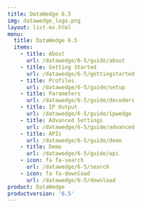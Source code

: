 ```yaml
---
title: DataWedge 6.5
img: datawedge_logo.png
layout: list-mx.html
menu: 
  title: DataWedge 6.5
  items:
    - title: About
      url: /datawedge/6-5/guide/about
    - title: Getting Started
      url: /datawedge/6-5/gettingstarted
    - title: Profiles
      url: /datawedge/6-5/guide/setup
    - title: Parameters
      url: /datawedge/6-5/guide/decoders
    - title: IP Output
      url: /datawedge/6-5/guide/ipwedge
    - title: Advanced Settings
      url: /datawedge/6-5/guide/advanced
    - title: APIs
      url: /datawedge/6-5/guide/demo
    - title: Demo
      url: /datawedge/6-5/guide/api
    - icon: fa fa-search
      url: /datawedge/6-5/search
    - icon: fa fa-download
      url: /datawedge/6-5/download
product: DataWedge
productversion: '6.5'
---
```

